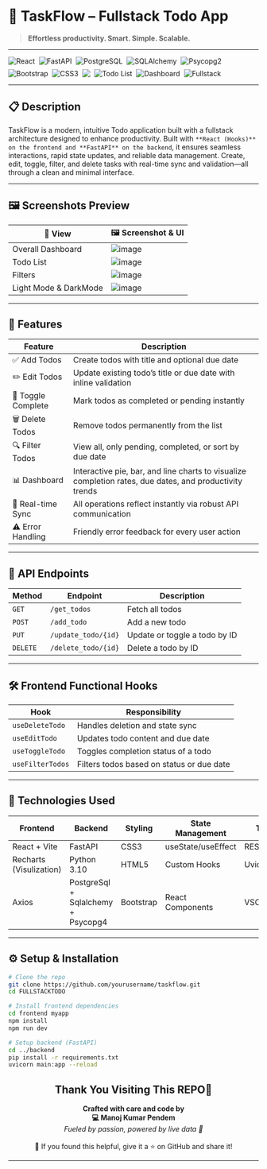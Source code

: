 # 🧠 TaskFlow – Fullstack Todo App
> **Effortless productivity. Smart. Simple. Scalable.**

---



<div style="display: flex; flex-wrap: wrap; gap: 8px; align-items: center;">
  <img src="https://img.shields.io/badge/-React-61DAFB?logo=react&logoColor=white&style=for-the-badge" alt="React" />
  <img src="https://img.shields.io/badge/-FastAPI-009688?logo=fastapi&logoColor=white&style=for-the-badge" alt="FastAPI" />  
  <img src="https://img.shields.io/badge/-PostgreSQL-336791?logo=postgresql&logoColor=white&style=for-the-badge" alt="PostgreSQL" />
  <img src="https://img.shields.io/badge/-SQLAlchemy-000000?logo=sqlalchemy&logoColor=white&style=for-the-badge" alt="SQLAlchemy" />
  <img src="https://img.shields.io/badge/-Psycopg2-336791?style=for-the-badge" alt="Psycopg2" />
  <img src="https://img.shields.io/badge/-Bootstrap-563D7C?logo=bootstrap&logoColor=white&style=for-the-badge" alt="Bootstrap" />
  <img src="https://img.shields.io/badge/-CSS3-1572B6?logo=css3&logoColor=white&style=for-the-badge" alt="CSS3" />
  <img src="https://img.shields.io/badge/Recharts-FF6384?style=for-the-badge&logo=chartdotjs&logoColor=white" />
  <img src="https://img.shields.io/badge/-Todo%20List-FCA121?style=for-the-badge" alt="Todo List" />
  <img src="https://img.shields.io/badge/-Dashboard-4A90E2?style=for-the-badge" alt="Dashboard" />
  <img src="https://img.shields.io/badge/-Fullstack-2C3E50?style=for-the-badge" alt="Fullstack" />
</div>




---



## 📋 Description

TaskFlow is a modern, intuitive Todo application built with a fullstack architecture designed to enhance productivity. Built with `**React (Hooks)** on the frontend and **FastAPI** on the backend`, it ensures seamless interactions, rapid state updates, and reliable data management. Create, edit, toggle, filter, and delete tasks with real-time sync and validation—all through a clean and minimal interface.

---


## 🖼️ Screenshots Preview

| 📌 View                           | 🖼️ Screenshot & UI|
|----------------------------------|---------------|
| Overall Dashboard                | ![image](https://github.com/user-attachments/assets/b87e30c3-0b99-48c8-9098-1e2a2c48a8be)  |
| Todo List                  | ![image](https://github.com/user-attachments/assets/dd4100b8-8ada-47b7-8116-f8d3059e802e)  |
| Filters                 | ![image](https://github.com/user-attachments/assets/1e18f5a6-d1fb-4232-b48a-5d65eaacbc4b)  |
| Light Mode & DarkMode       | ![image](https://github.com/user-attachments/assets/f027fad0-98ec-4db1-bfc8-48040cd09afd)   |



---


## 🚀 Features

| Feature            | Description                                                           |
|-------------------|-----------------------------------------------------------------------|
| ✅ Add Todos       | Create todos with title and optional due date                         |
| ✏️ Edit Todos      | Update existing todo’s title or due date with inline validation       |
| 🔁 Toggle Complete | Mark todos as completed or pending instantly                          |
| 🗑️ Delete Todos    | Remove todos permanently from the list                                |
| 🔍 Filter Todos    | View all, only pending, completed, or sort by due date                |
| 📊 Dashboard       | Interactive pie, bar, and line charts to visualize completion rates, due dates, and productivity trends |
| 🔄 Real-time Sync  | All operations reflect instantly via robust API communication         |
| ⚠️ Error Handling  | Friendly error feedback for every user action                         |

---

## 🔌 API Endpoints

| Method | Endpoint               | Description                    |
|--------|------------------------|--------------------------------|
| `GET`  | `/get_todos`           | Fetch all todos                |
| `POST` | `/add_todo`            | Add a new todo                 |
| `PUT`  | `/update_todo/{id}`    | Update or toggle a todo by ID  |
| `DELETE` | `/delete_todo/{id}` | Delete a todo by ID            |

---

## 🛠️ Frontend Functional Hooks

| Hook              | Responsibility                                |
|------------------|------------------------------------------------|
| `useDeleteTodo`  | Handles deletion and state sync                |
| `useEditTodo`    | Updates todo content and due date              |
| `useToggleTodo`  | Toggles completion status of a todo            |
| `useFilterTodos` | Filters todos based on status or due date      |

---

## 🧱 Technologies Used

| Frontend      | Backend     | Styling     | State Management | Tools        |
|---------------|-------------|-------------|------------------|--------------|
| React + Vite | FastAPI     | CSS3        | useState/useEffect | REST APIs    |
| Recharts (Visulization)          | Python 3.10 | HTML5       | Custom Hooks     | Uvicorn      |
| Axios         | PostgreSql + Sqlalchemy + Psycopg4     | Bootstrap | React Components | VSCode/Git   |

---

## ⚙️ Setup & Installation

```bash
# Clone the repo
git clone https://github.com/yourusername/taskflow.git
cd FULLSTACKTODO

# Install frontend dependencies
cd frontend myapp
npm install
npm run dev

# Setup backend (FastAPI)
cd ../backend
pip install -r requirements.txt
uvicorn main:app --reload
```

<h2 align="center">Thank You Visiting This REPO💖</h2>

<p align="center">
  <b>Crafted with care and code by</b><br/>
  <strong>💻 Manoj Kumar Pendem</strong><br/>
  <i>Fueled by passion, powered by live data 🔁</i><br/>
  <br/>
  🙌 If you found this helpful, give it a ⭐ on GitHub and share it!
</p>

<hr/>



